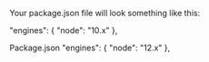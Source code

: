 Your package.json file will look something like this:

"engines": {
    "node": "10.x"
  },

  


Package.json
 "engines": {
    "node": "12.x"
  },